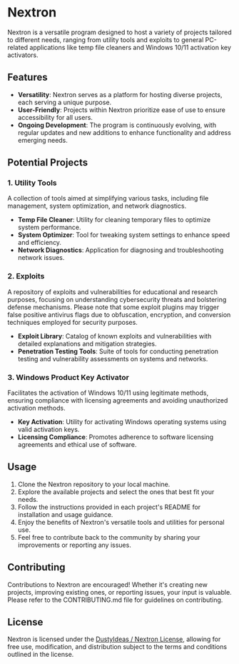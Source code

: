 # Nextron

Nextron is a versatile program designed to host a variety of projects tailored to different needs, ranging from utility tools and exploits to general PC-related applications like temp file cleaners and Windows 10/11 activation key activators.

## Features

- **Versatility**: Nextron serves as a platform for hosting diverse projects, each serving a unique purpose.
- **User-Friendly**: Projects within Nextron prioritize ease of use to ensure accessibility for all users.
- **Ongoing Development**: The program is continuously evolving, with regular updates and new additions to enhance functionality and address emerging needs.

## Potential Projects

### 1. Utility Tools
A collection of tools aimed at simplifying various tasks, including file management, system optimization, and network diagnostics.

- **Temp File Cleaner**: Utility for cleaning temporary files to optimize system performance.
- **System Optimizer**: Tool for tweaking system settings to enhance speed and efficiency.
- **Network Diagnostics**: Application for diagnosing and troubleshooting network issues.

### 2. Exploits
A repository of exploits and vulnerabilities for educational and research purposes, focusing on understanding cybersecurity threats and bolstering defense mechanisms. Please note that some exploit plugins may trigger false positive antivirus flags due to obfuscation, encryption, and conversion techniques employed for security purposes.

- **Exploit Library**: Catalog of known exploits and vulnerabilities with detailed explanations and mitigation strategies.
- **Penetration Testing Tools**: Suite of tools for conducting penetration testing and vulnerability assessments on systems and networks.

### 3. Windows Product Key Activator
Facilitates the activation of Windows 10/11 using legitimate methods, ensuring compliance with licensing agreements and avoiding unauthorized activation methods.

- **Key Activation**: Utility for activating Windows operating systems using valid activation keys.
- **Licensing Compliance**: Promotes adherence to software licensing agreements and ethical use of software.

## Usage

1. Clone the Nextron repository to your local machine.
2. Explore the available projects and select the ones that best fit your needs.
3. Follow the instructions provided in each project's README for installation and usage guidance.
4. Enjoy the benefits of Nextron's versatile tools and utilities for personal use.
5. Feel free to contribute back to the community by sharing your improvements or reporting any issues.

## Contributing

Contributions to Nextron are encouraged! Whether it's creating new projects, improving existing ones, or reporting issues, your input is valuable. Please refer to the CONTRIBUTING.md file for guidelines on contributing.

## License

Nextron is licensed under the [DustyIdeas / Nextron License](LICENSE), allowing for free use, modification, and distribution subject to the terms and conditions outlined in the license.
